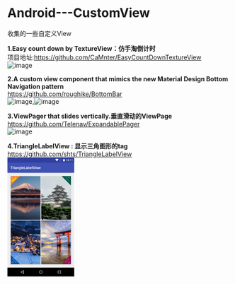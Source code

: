 # Android---CustomView
收集的一些自定义View


**1.Easy count down by TextureView：仿手淘倒计时**     
项目地址:https://github.com/CaMnter/EasyCountDownTextureView      
![image](https://raw.githubusercontent.com/CaMnter/EasyCountDownTextureView/master/screenshot/textureview_1.gif)    


**2.A custom view component that mimics the new Material Design Bottom Navigation pattern**    
https://github.com/roughike/BottomBar      
![image](https://raw.githubusercontent.com/roughike/BottomBar/master/demo2-badge.gif),![image](https://raw.githubusercontent.com/roughike/BottomBar/master/scrolling_demo.gif)       


**3.ViewPager that slides vertically.垂直滑动的ViewPage**         
https://github.com/Telenav/ExpandablePager     
![image](https://raw.githubusercontent.com/Telenav/ExpandablePager/master/gif/expandablepager.gif)


**4.TriangleLabelView : 显示三角图形的tag**     
https://github.com/shts/TriangleLabelView       
<img src="./image/4-1.png" width="30%" height="25%" >




